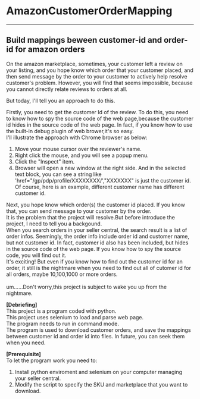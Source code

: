 # AmazonCustomerOrderMapping
------------------------------------------------------------------
Build mappings beween customer-id and order-id for amazon orders
------------------------------------------------------------------

On the amazon marketplace, sometimes, your customer left a review on your listing, and you hope know which order that your customer placed, and then send message by the order to your customer to actively help resolve customer's problem. However, you will find that seems impossible, because you cannot directly relate reviews to orders at all. 

But today, I'll tell you an approach to do this.

Firstly, you need to get the customer Id of the review. To do this, you need to know how to spy the source code of the web page,because the customer id hides in the source code of the web page. In fact, if you know how to use the built-in debug plugin of web brower,it's so easy.<br/>
I'll illustrate the approach with Chrome browser as below:
1) Move your mouse cursor over the reviewer's name.
2) Right click the mouse, and you will see a popup menu.
3) Click the "Inspect" item.
4) Browser will open a new window at the right side. And in the selected text block, you can see a string like 'href="/gp/pdp/profile/XXXXXXXX/',"XXXXXXX" is just the customer id. Of course, here is an example, different customer name has different customer id.

Next, you hope know which order(s) the customer id placed. If you know that, you can send message to your customer by the order.<br/>
It is the problem that the project will resolve.But before introduce the project, I need to tell you a backgound. <br/>
When you search orders in your seller central, the search result is a list of order infos. Seemingly, the order info include order id and customer name, but not customer id. In fact, customer id also has been included, but hides in the source code of the web page. If you know how to spy the source code, you will find out it.<br/>
It's exciting! But even if you know how to find out the customer id for an order, it still is the nightmare when you need to find out all of cutomer id for all orders, maybe 10,100,1000 or more orders.<br/><br/>
um......Don't worry,this project is subject to wake you up from the nightmare.

<b>[Debriefing]</b><br/>
This project is a program coded with python.<br/>
This project uses selenium to load and parse web page.<br/>
The program needs to run in command mode.<br/>
The program is used to download customer orders, and save the mappings between customer id and order id into files. In future, you can seek them when you need.

<b>[Prerequisite]</b><br/>
To let the program work you need to:
1) Install python enviroment and selenium on your computer managing your seller central.
2) Modify the script to specify the SKU and marketplace that you want to download.

